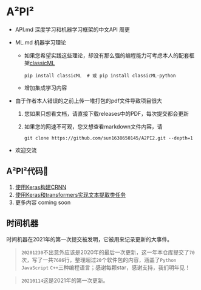 # A²PI²

* API.md 深度学习和机器学习框架的中文API 周更

* ML.md 机器学习理论

  * 如果您希望实践这些理论，却没有那么强的编程能力可考虑本人的配套框架[classicML](https://github.com/sun1638650145/classicML)

     ```shell
     pip install classicML  # 或 pip install classicML-python
     ```
     
  * 增加集成学习内容

* 由于作者本人错误的之前上传一堆打包的pdf文件导致项目很大

  1. 您如果只想看文档，请直接下载releases中的PDF，每次提交都会更新

  2. 如果您的网速不可观，您又想查看markdown文件内容，请

     ```shell
     git clone https://github.com/sun1638650145/A2PI2.git --depth=1
     ```

* 欢迎交流

## A²PI²代码🌰

1. [使用Keras构建CRNN](https://github.com/sun1638650145/CRNN)
2. [使用Keras和transformers实现文本提取类任务](https://github.com/sun1638650145/TextExtraction)
3. 更多内容 coming soon

## 时间机器

时间机器在2021年的第一次提交被发明，它被用来记录更新的大事件。

> ```20201230```不出意外应该是2020年的最后一次更新，这一年本仓库提交了```70```次，写了一共```7686```行，整理超过```20```个软件包的内容，涵盖了```Python``` ```JavaScript``` ```C++```三种编程语言；感谢每颗star，感谢支持，我们明年见！

>```20210114```这是2021年的第一次更新。

